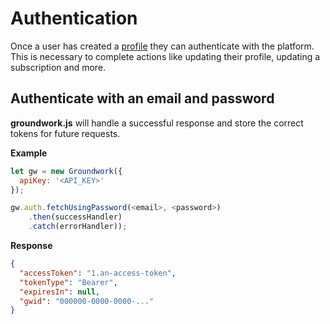 # Authentication

Once a user has created a [profile](https://github.com/thegroundwork/groundwork.js/manual/profiles.md) they can authenticate with the platform. This is necessary to complete actions like updating their profile, updating a subscription and more.

## Authenticate with an email and password

**groundwork.js** will handle a successful response and store the correct tokens for future requests.

**Example**

```javascript
let gw = new Groundwork({
  apiKey: '<API_KEY>'
});

gw.auth.fetchUsingPassword(<email>, <password>)
    .then(successHandler)
    .catch(errorHandler));
```

**Response**

```json
{
  "accessToken": "1.an-access-token",
  "tokenType": "Bearer",
  "expiresIn": null,
  "gwid": "000000-0000-0000-..."
}
```
